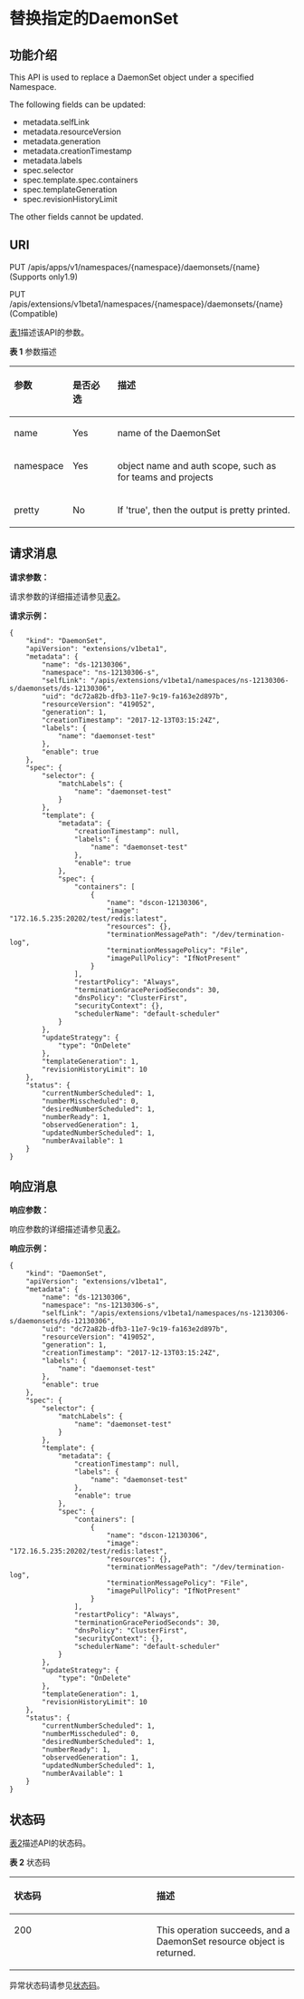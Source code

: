 # 替换指定的DaemonSet<a name="cce_02_0138"></a>

## 功能介绍<a name="section24346747"></a>

This API is used to replace a DaemonSet object under a specified Namespace.

The following fields can be updated:

-   metadata.selfLink
-   metadata.resourceVersion
-   metadata.generation
-   metadata.creationTimestamp
-   metadata.labels
-   spec.selector
-   spec.template.spec.containers
-   spec.templateGeneration
-   spec.revisionHistoryLimit

The other fields cannot be updated.

## URI<a name="section17794137"></a>

PUT /apis/apps/v1/namespaces/\{namespace\}/daemonsets/\{name\} \(Supports only1.9\)

PUT /apis/extensions/v1beta1/namespaces/\{namespace\}/daemonsets/\{name\} \(Compatible\)

[表1](#d0e32763)描述该API的参数。

**表 1**  参数描述

<a name="d0e32763"></a>
<table><thead align="left"><tr id="row30736748"><th class="cellrowborder" valign="top" width="16.328367163283673%" id="mcps1.2.4.1.1"><p id="p65652297517"><a name="p65652297517"></a><a name="p65652297517"></a>参数</p>
</th>
<th class="cellrowborder" valign="top" width="16.328367163283673%" id="mcps1.2.4.1.2"><p id="p165661629135114"><a name="p165661629135114"></a><a name="p165661629135114"></a>是否必选</p>
</th>
<th class="cellrowborder" valign="top" width="67.34326567343265%" id="mcps1.2.4.1.3"><p id="p14567629115114"><a name="p14567629115114"></a><a name="p14567629115114"></a>描述</p>
</th>
</tr>
</thead>
<tbody><tr id="row11981316"><td class="cellrowborder" valign="top" width="16.328367163283673%" headers="mcps1.2.4.1.1 "><p id="p30962572"><a name="p30962572"></a><a name="p30962572"></a>name</p>
</td>
<td class="cellrowborder" valign="top" width="16.328367163283673%" headers="mcps1.2.4.1.2 "><p id="p24940388"><a name="p24940388"></a><a name="p24940388"></a>Yes</p>
</td>
<td class="cellrowborder" valign="top" width="67.34326567343265%" headers="mcps1.2.4.1.3 "><p id="p6905524"><a name="p6905524"></a><a name="p6905524"></a>name of the DaemonSet</p>
</td>
</tr>
<tr id="row62149721"><td class="cellrowborder" valign="top" width="16.328367163283673%" headers="mcps1.2.4.1.1 "><p id="p962641"><a name="p962641"></a><a name="p962641"></a>namespace</p>
</td>
<td class="cellrowborder" valign="top" width="16.328367163283673%" headers="mcps1.2.4.1.2 "><p id="p10865110"><a name="p10865110"></a><a name="p10865110"></a>Yes</p>
</td>
<td class="cellrowborder" valign="top" width="67.34326567343265%" headers="mcps1.2.4.1.3 "><p id="p7658703"><a name="p7658703"></a><a name="p7658703"></a>object name and auth scope, such as for teams and projects</p>
</td>
</tr>
<tr id="row1819467"><td class="cellrowborder" valign="top" width="16.328367163283673%" headers="mcps1.2.4.1.1 "><p id="p13159118"><a name="p13159118"></a><a name="p13159118"></a>pretty</p>
</td>
<td class="cellrowborder" valign="top" width="16.328367163283673%" headers="mcps1.2.4.1.2 "><p id="p59255609"><a name="p59255609"></a><a name="p59255609"></a>No</p>
</td>
<td class="cellrowborder" valign="top" width="67.34326567343265%" headers="mcps1.2.4.1.3 "><p id="p34975029"><a name="p34975029"></a><a name="p34975029"></a>If 'true', then the output is pretty printed.</p>
</td>
</tr>
</tbody>
</table>

## 请求消息<a name="section25929511"></a>

**请求参数：**

请求参数的详细描述请参见[表2](创建DaemonSet.md#d0e31376)。

**请求示例：**

```
{
    "kind": "DaemonSet",
    "apiVersion": "extensions/v1beta1",
    "metadata": {
        "name": "ds-12130306",
        "namespace": "ns-12130306-s",
        "selfLink": "/apis/extensions/v1beta1/namespaces/ns-12130306-s/daemonsets/ds-12130306",
        "uid": "dc72a82b-dfb3-11e7-9c19-fa163e2d897b",
        "resourceVersion": "419052",
        "generation": 1,
        "creationTimestamp": "2017-12-13T03:15:24Z",
        "labels": {
            "name": "daemonset-test"
        },
        "enable": true
    },
    "spec": {
        "selector": {
            "matchLabels": {
                "name": "daemonset-test"
            }
        },
        "template": {
            "metadata": {
                "creationTimestamp": null,
                "labels": {
                    "name": "daemonset-test"
                },
                "enable": true
            },
            "spec": {
                "containers": [
                    {
                        "name": "dscon-12130306",
                        "image": "172.16.5.235:20202/test/redis:latest",
                        "resources": {},
                        "terminationMessagePath": "/dev/termination-log",
                        "terminationMessagePolicy": "File",
                        "imagePullPolicy": "IfNotPresent"
                    }
                ],
                "restartPolicy": "Always",
                "terminationGracePeriodSeconds": 30,
                "dnsPolicy": "ClusterFirst",
                "securityContext": {},
                "schedulerName": "default-scheduler"
            }
        },
        "updateStrategy": {
            "type": "OnDelete"
        },
        "templateGeneration": 1,
        "revisionHistoryLimit": 10
    },
    "status": {
        "currentNumberScheduled": 1,
        "numberMisscheduled": 0,
        "desiredNumberScheduled": 1,
        "numberReady": 1,
        "observedGeneration": 1,
        "updatedNumberScheduled": 1,
        "numberAvailable": 1
    }
}
```

## 响应消息<a name="section32039015"></a>

**响应参数：**

响应参数的详细描述请参见[表2](创建DaemonSet.md#d0e31376)。

**响应示例：**

```
{
    "kind": "DaemonSet",
    "apiVersion": "extensions/v1beta1",
    "metadata": {
        "name": "ds-12130306",
        "namespace": "ns-12130306-s",
        "selfLink": "/apis/extensions/v1beta1/namespaces/ns-12130306-s/daemonsets/ds-12130306",
        "uid": "dc72a82b-dfb3-11e7-9c19-fa163e2d897b",
        "resourceVersion": "419052",
        "generation": 1,
        "creationTimestamp": "2017-12-13T03:15:24Z",
        "labels": {
            "name": "daemonset-test"
        },
        "enable": true
    },
    "spec": {
        "selector": {
            "matchLabels": {
                "name": "daemonset-test"
            }
        },
        "template": {
            "metadata": {
                "creationTimestamp": null,
                "labels": {
                    "name": "daemonset-test"
                },
                "enable": true
            },
            "spec": {
                "containers": [
                    {
                        "name": "dscon-12130306",
                        "image": "172.16.5.235:20202/test/redis:latest",
                        "resources": {},
                        "terminationMessagePath": "/dev/termination-log",
                        "terminationMessagePolicy": "File",
                        "imagePullPolicy": "IfNotPresent"
                    }
                ],
                "restartPolicy": "Always",
                "terminationGracePeriodSeconds": 30,
                "dnsPolicy": "ClusterFirst",
                "securityContext": {},
                "schedulerName": "default-scheduler"
            }
        },
        "updateStrategy": {
            "type": "OnDelete"
        },
        "templateGeneration": 1,
        "revisionHistoryLimit": 10
    },
    "status": {
        "currentNumberScheduled": 1,
        "numberMisscheduled": 0,
        "desiredNumberScheduled": 1,
        "numberReady": 1,
        "observedGeneration": 1,
        "updatedNumberScheduled": 1,
        "numberAvailable": 1
    }
}
```

## 状态码<a name="section19915680"></a>

[表2](#d0e32851)描述API的状态码。

**表 2**  状态码

<a name="d0e32851"></a>
<table><thead align="left"><tr id="row44030197"><th class="cellrowborder" valign="top" width="50%" id="mcps1.2.3.1.1"><p id="p9676191"><a name="p9676191"></a><a name="p9676191"></a>状态码</p>
</th>
<th class="cellrowborder" valign="top" width="50%" id="mcps1.2.3.1.2"><p id="p45574026"><a name="p45574026"></a><a name="p45574026"></a>描述</p>
</th>
</tr>
</thead>
<tbody><tr id="row508638"><td class="cellrowborder" valign="top" width="50%" headers="mcps1.2.3.1.1 "><p id="p41199681"><a name="p41199681"></a><a name="p41199681"></a>200</p>
</td>
<td class="cellrowborder" valign="top" width="50%" headers="mcps1.2.3.1.2 "><p id="p48839902"><a name="p48839902"></a><a name="p48839902"></a>This operation succeeds, and a DaemonSet resource object is returned.</p>
</td>
</tr>
</tbody>
</table>

异常状态码请参见[状态码](状态码.md)。

